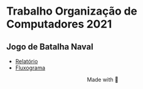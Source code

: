# Trabalho Organização de Computadores 2021
## Jogo de Batalha Naval

- [Relatório](https://docs.google.com/document/d/1uxDTAzi0NaxogOyYGXjQHqikmh5c8k7BtDaZQ4Lr6yA/edit#)
- [Fluxograma](https://whimsical.com/batalha-naval-QbL8x7iVSKm82iVFapKWRf)

<p align="center">
  Made with 🤔
</p>
